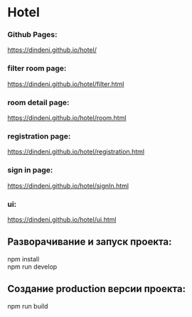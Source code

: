 # Hotel

### Github Pages:
https://dindeni.github.io/hotel/
### filter room page: 
https://dindeni.github.io/hotel/filter.html
### room detail page:
https://dindeni.github.io/hotel/room.html
### registration page:
https://dindeni.github.io/hotel/registration.html
### sign in page:
https://dindeni.github.io/hotel/signIn.html
### ui:
https://dindeni.github.io/hotel/ui.html

## Разворачивание и запуск проекта:<br>
  npm install<br>
  npm run develop

## Создание production версии проекта:<br>
  npm run build
